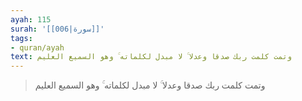 ```yaml
---
ayah: 115
surah: '[[006|سورة]]'
tags:
- quran/ayah
text: وتمت كلمت ربك صدقا وعدلا ۚ لا مبدل لكلماته ۚ وهو السميع العليم
---
```

> وتمت كلمت ربك صدقا وعدلا ۚ لا مبدل لكلماته ۚ وهو السميع العليم
